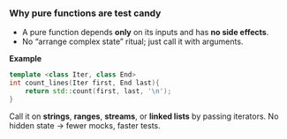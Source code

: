 ### **Why pure functions are test candy**
- A pure function depends **only** on its inputs and has **no side effects**.
- No “arrange complex state” ritual; just call it with arguments.

**Example**
```cpp
template <class Iter, class End>
int count_lines(Iter first, End last){
    return std::count(first, last, '\n');
}
```
Call it on **strings**, **ranges**, **streams**, or **linked lists** by passing iterators. No hidden state → fewer mocks, faster tests.

